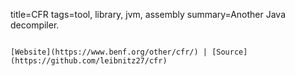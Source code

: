 title=CFR
tags=tool, library, jvm, assembly
summary=Another Java decompiler.
~~~~~~

[Website](https://www.benf.org/other/cfr/) | [Source](https://github.com/leibnitz27/cfr)

